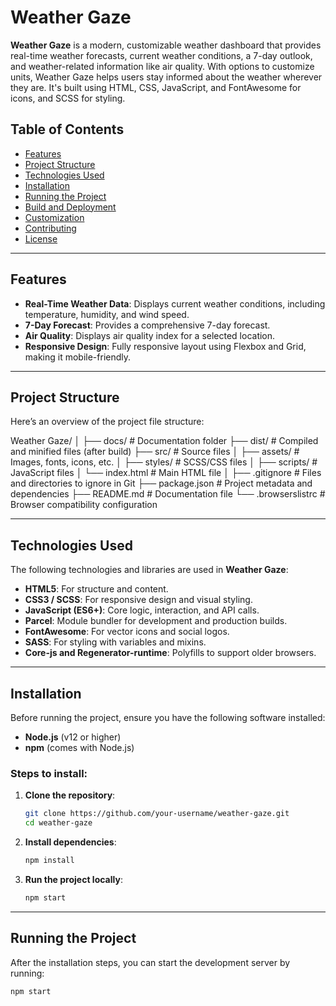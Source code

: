# Weather Gaze

**Weather Gaze** is a modern, customizable weather dashboard that provides real-time weather forecasts, current weather conditions, a 7-day outlook, and weather-related information like air quality. With options to customize units, Weather Gaze helps users stay informed about the weather wherever they are. It's built using HTML, CSS, JavaScript, and FontAwesome for icons, and SCSS for styling.

## Table of Contents

- [Features](#features)
- [Project Structure](#project-structure)
- [Technologies Used](#technologies-used)
- [Installation](#installation)
- [Running the Project](#running-the-project)
- [Build and Deployment](#build-and-deployment)
- [Customization](#customization)
- [Contributing](#contributing)
- [License](#license)

---

## Features

- **Real-Time Weather Data**: Displays current weather conditions, including temperature, humidity, and wind speed.
- **7-Day Forecast**: Provides a comprehensive 7-day forecast.
- **Air Quality**: Displays air quality index for a selected location.
- **Responsive Design**: Fully responsive layout using Flexbox and Grid, making it mobile-friendly.

---

## Project Structure

Here’s an overview of the project file structure:

Weather Gaze/ │ ├── docs/ # Documentation folder ├── dist/ # Compiled and minified files (after build) ├── src/ # Source files │ ├── assets/ # Images, fonts, icons, etc. │ ├── styles/ # SCSS/CSS files │ ├── scripts/ # JavaScript files │ └── index.html # Main HTML file │ ├── .gitignore # Files and directories to ignore in Git ├── package.json # Project metadata and dependencies ├── README.md # Documentation file └── .browserslistrc # Browser compatibility configuration

---

## Technologies Used

The following technologies and libraries are used in **Weather Gaze**:

- **HTML5**: For structure and content.
- **CSS3 / SCSS**: For responsive design and visual styling.
- **JavaScript (ES6+)**: Core logic, interaction, and API calls.
- **Parcel**: Module bundler for development and production builds.
- **FontAwesome**: For vector icons and social logos.
- **SASS**: For styling with variables and mixins.
- **Core-js and Regenerator-runtime**: Polyfills to support older browsers.

---

## Installation

Before running the project, ensure you have the following software installed:

- **Node.js** (v12 or higher)
- **npm** (comes with Node.js)

### Steps to install:

1. **Clone the repository**:

   ```bash
   git clone https://github.com/your-username/weather-gaze.git
   cd weather-gaze
   ```

2. **Install dependencies**:

   ```bash
   npm install
   ```

3. **Run the project locally**:
   ```bash
   npm start
   ```

---

## Running the Project

After the installation steps, you can start the development server by running:

```bash
npm start
```
